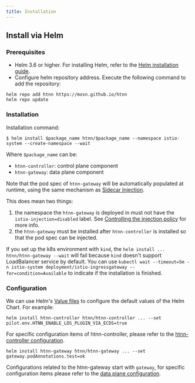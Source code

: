 ```yaml
---
title: Installation
---
```


## Install via Helm

### Prerequisites

* Helm 3.6 or higher. For installing Helm, refer to the [Helm installation guide](https://helm.sh/docs/intro/install/).
* Configure helm repository address. Execute the following command to add the repository:

```shell
helm repo add htnn https://mosn.github.io/htnn
helm repo update
```

### Installation

Installation command:

```shell
$ helm install $package_name htnn/$package_name --namespace istio-system --create-namespace --wait
```

Where `$package_name` can be:

* `htnn-controller`: control plane component
* `htnn-gateway`: data plane component

Note that the pod spec of `htnn-gateway` will be automatically populated at runtime, using the same mechanism as [Sidecar Injection](https://istio.io/latest/docs/setup/additional-setup/sidecar-injection).

This does mean two things:

1. the namespace the `htnn-gateway` is deployed in must not have the `istio-injection=disabled` label.
See [Controlling the injection policy](https://istio.io/latest/docs/setup/additional-setup/sidecar-injection/#controlling-the-injection-policy) for more info.
2. the `htnn-gateway` must be installed after `htnn-controller` is installed so that the pod spec can be injected.

If you set up the k8s environment with `kind`, the `helm install ... htnn/htnn-gateway --wait` will fail because `kind` doesn't support LoadBalancer service by default. You can use `kubectl wait --timeout=5m -n istio-system deployment/istio-ingressgateway --for=condition=Available` to indicate if the installation is finished.

### Configuration

We can use Helm's [Value files](https://helm.sh/docs/chart_template_guide/values_files/) to configure the default values of the Helm Chart. For example:

```shell
helm install htnn-controller htnn/htnn-controller ... --set pilot.env.HTNN_ENABLE_LDS_PLUGIN_VIA_ECDS=true
```

For specific configuration items of htnn-controller, please refer to the [htnn-controller configuration](https://artifacthub.io/packages/helm/htnn/htnn-controller#values).

```shell
helm install htnn-gateway htnn/htnn-gateway ... --set gateway.podAnnotations.test=ok
```

Configurations related to the htnn-gateway start with `gateway`, for specific configuration items please refer to the [data plane configuration](https://github.com/istio/istio/blob/1.21.3/manifests/charts/gateway/values.yaml).
